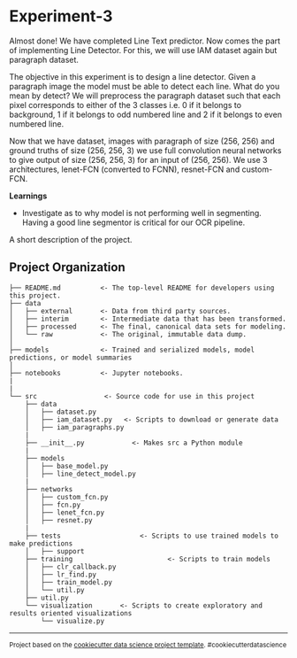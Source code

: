 Experiment-3
==============================

Almost done! We have completed Line Text predictor. Now comes the part of implementing Line Detector. For this, we will use IAM dataset again but paragraph dataset.

The objective in this experiment is to design a line detector. Given a paragraph image the model must be able to detect each line. What do you mean by detect? We will preprocess the paragraph dataset such that each pixel corresponds to either of the 3 classes i.e. 0 if it belongs to background, 1 if it belongs to odd numbered line and 2 if it belongs to even numbered line.

Now that we have dataset, images with paragraph of size (256, 256) and ground truths of size (256, 256, 3) we use full convolution neural networks to give output of size (256, 256, 3) for an input of (256, 256). We use 3 architectures, lenet-FCN (converted to FCNN), resnet-FCN and custom-FCN.


**Learnings**

- Investigate as to why model is not performing well in segmenting. Having a good line segmentor is critical for our OCR pipeline.



A short description of the project.

Project Organization
------------

    ├── README.md          <- The top-level README for developers using this project.
    ├── data
    │   ├── external       <- Data from third party sources.
    │   ├── interim        <- Intermediate data that has been transformed.
    │   ├── processed      <- The final, canonical data sets for modeling.
    │   └── raw            <- The original, immutable data dump.
    │
    ├── models             <- Trained and serialized models, model predictions, or model summaries
    │
    ├── notebooks          <- Jupyter notebooks.
    |
    |
    └── src                 <- Source code for use in this project
        ├── data
        │   ├── dataset.py
        │   ├── iam_dataset.py   <- Scripts to download or generate data
        │   ├── iam_paragraphs.py
        |
        ├── __init__.py            <- Makes src a Python module
        |
        ├── models
        │   ├── base_model.py
        │   ├── line_detect_model.py
        |
        ├── networks
        │   ├── custom_fcn.py
        │   ├── fcn.py
        │   ├── lenet_fcn.py
        │   ├── resnet.py
        |
        ├── tests                    <- Scripts to use trained models to make predictions
        │   ├── support
        ├── training                        <- Scripts to train models
        │   ├── clr_callback.py
        │   ├── lr_find.py
        │   ├── train_model.py                 
        │   └── util.py
        ├── util.py
        └── visualization       <- Scripts to create exploratory and results oriented visualizations
            └── visualize.py

--------

<p><small>Project based on the <a target="_blank" href="https://drivendata.github.io/cookiecutter-data-science/">cookiecutter data science project template</a>. #cookiecutterdatascience</small></p>
